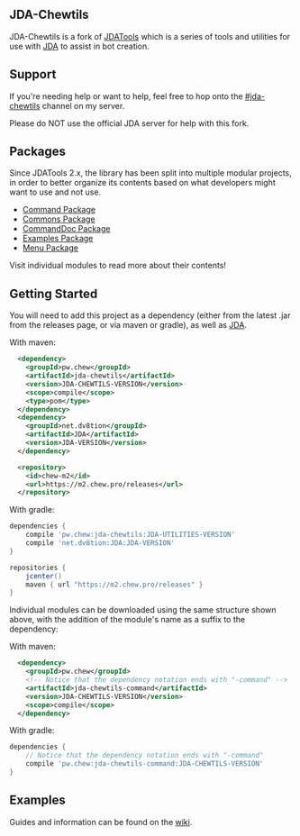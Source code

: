 ## JDA-Chewtils
JDA-Chewtils is a fork of [JDATools](https://github.com/JDA-Applications/JDATools) which is a series of tools and utilities for use with [JDA](https://github.com/DV8FromTheWorld/JDA) to assist in bot creation.

## Support

If you're needing help or want to help, feel free to hop onto the [#jda-chewtils](https://discord.gg/SUGVxJpg8r) channel on my server. 

Please do NOT use the official JDA server for help with this fork.

## Packages

Since JDATools 2.x, the library has been split into multiple modular projects,
in order to better organize its contents based on what developers might want to use and not use.

+ [Command Package](https://github.com/Chew/JDA-Chewtils/tree/master/command)
+ [Commons Package](https://github.com/Chew/JDA-Chewtils/tree/master/commons)
+ [CommandDoc Package](https://github.com/Chew/JDA-Chewtils/tree/master/doc)
+ [Examples Package](https://github.com/Chew/JDA-Chewtils/tree/master/examples)
+ [Menu Package](https://github.com/Chew/JDA-Chewtils/tree/master/menu)

Visit individual modules to read more about their contents!

## Getting Started
You will need to add this project as a dependency (either from the latest .jar from the releases page, 
or via maven or gradle), as well as [JDA](https://github.com/DV8FromTheWorld/JDA). 

With maven:
```xml
  <dependency>
    <groupId>pw.chew</groupId>
    <artifactId>jda-chewtils</artifactId>
    <version>JDA-CHEWTILS-VERSION</version>
    <scope>compile</scope>
    <type>pom</type>
  </dependency>
  <dependency>
    <groupId>net.dv8tion</groupId>
    <artifactId>JDA</artifactId>
    <version>JDA-VERSION</version>
  </dependency>
```
```xml
  <repository>
    <id>chew-m2</id>
    <url>https://m2.chew.pro/releases</url>
  </repository>
```

With gradle:
```groovy
dependencies {
    compile 'pw.chew:jda-chewtils:JDA-UTILITIES-VERSION'
    compile 'net.dv8tion:JDA:JDA-VERSION'
}

repositories {
    jcenter()
    maven { url "https://m2.chew.pro/releases" }
}
```

Individual modules can be downloaded using the same structure shown above, with the addition of the module's
name as a suffix to the dependency:

With maven:
```xml
  <dependency>
    <groupId>pw.chew</groupId>
    <!-- Notice that the dependency notation ends with "-command" -->
    <artifactId>jda-chewtils-command</artifactId>
    <version>JDA-CHEWTILS-VERSION</version>
    <scope>compile</scope>
  </dependency>
```

With gradle:
```groovy
dependencies {
    // Notice that the dependency notation ends with "-command"
    compile 'pw.chew:jda-chewtils-command:JDA-CHEWTILS-VERSION'
}
```

## Examples

Guides and information can be found on the [wiki](https://github.com/Chew/JDA-Chewtils/wiki).

